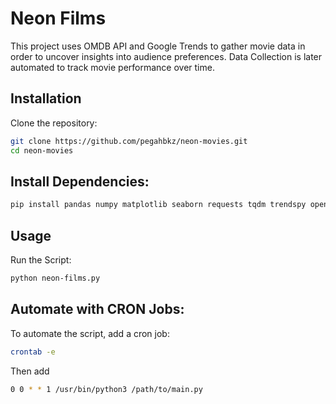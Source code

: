 # Neon Films
This project uses OMDB API and Google Trends to gather movie data in order to uncover
insights into audience preferences. Data Collection is later automated to track movie
performance over time.

## Installation

Clone the repository:

```sh
git clone https://github.com/pegahbkz/neon-movies.git
cd neon-movies
```

## Install Dependencies:

```sh
pip install pandas numpy matplotlib seaborn requests tqdm trendspy openpyxl python-dateutil
```

## Usage

Run the Script:

```sh
python neon-films.py
```


## Automate with CRON Jobs:

To automate the script, add a cron job:

```sh
crontab -e
```

Then add

```sh
0 0 * * 1 /usr/bin/python3 /path/to/main.py
```


